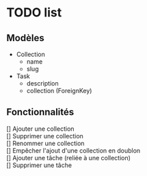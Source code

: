 # TODO list

## Modèles

- Collection
  - name
  - slug
- Task
  - description
  - collection (ForeignKey)

## Fonctionnalités

[] Ajouter une collection  
[] Supprimer une collection  
[] Renommer une collection  
[] Empêcher l'ajout d'une collection en doublon  
[] Ajouter une tâche (reliée à une collection)  
[] Supprimer une tâche  
